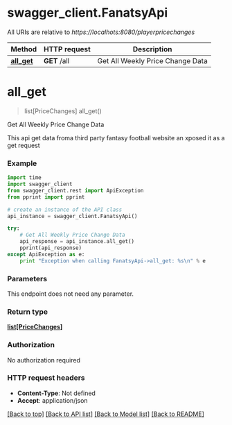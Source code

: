 # swagger_client.FanatsyApi

All URIs are relative to *https://localhots:8080/playerpricechanges*

Method | HTTP request | Description
------------- | ------------- | -------------
[**all_get**](FanatsyApi.md#all_get) | **GET** /all | Get All Weekly Price Change Data


# **all_get**
> list[PriceChanges] all_get()

Get All Weekly Price Change Data

This api get data froma third party fantasy football website an xposed it as a get request 

### Example 
```python
import time
import swagger_client
from swagger_client.rest import ApiException
from pprint import pprint

# create an instance of the API class
api_instance = swagger_client.FanatsyApi()

try: 
    # Get All Weekly Price Change Data
    api_response = api_instance.all_get()
    pprint(api_response)
except ApiException as e:
    print "Exception when calling FanatsyApi->all_get: %s\n" % e
```

### Parameters
This endpoint does not need any parameter.

### Return type

[**list[PriceChanges]**](PriceChanges.md)

### Authorization

No authorization required

### HTTP request headers

 - **Content-Type**: Not defined
 - **Accept**: application/json

[[Back to top]](#) [[Back to API list]](../README.md#documentation-for-api-endpoints) [[Back to Model list]](../README.md#documentation-for-models) [[Back to README]](../README.md)

